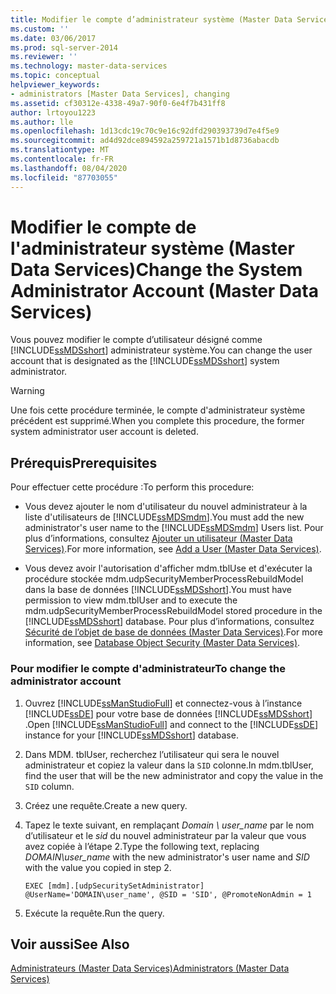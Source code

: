 ```yaml
---
title: Modifier le compte d’administrateur système (Master Data Services) | Microsoft Docs
ms.custom: ''
ms.date: 03/06/2017
ms.prod: sql-server-2014
ms.reviewer: ''
ms.technology: master-data-services
ms.topic: conceptual
helpviewer_keywords:
- administrators [Master Data Services], changing
ms.assetid: cf30312e-4338-49a7-90f0-6e4f7b431ff8
author: lrtoyou1223
ms.author: lle
ms.openlocfilehash: 1d13cdc19c70c9e16c92dfd290393739d7e4f5e9
ms.sourcegitcommit: ad4d92dce894592a259721a1571b1d8736abacdb
ms.translationtype: MT
ms.contentlocale: fr-FR
ms.lasthandoff: 08/04/2020
ms.locfileid: "87703055"
---
```

# <a name="change-the-system-administrator-account-master-data-services"></a><span data-ttu-id="663ec-102">Modifier le compte de l'administrateur système (Master Data Services)</span><span class="sxs-lookup"><span data-stu-id="663ec-102">Change the System Administrator Account (Master Data Services)</span></span>
  <span data-ttu-id="663ec-103">Vous pouvez modifier le compte d’utilisateur désigné comme [!INCLUDE[ssMDSshort](../includes/ssmdsshort-md.md)] administrateur système.</span><span class="sxs-lookup"><span data-stu-id="663ec-103">You can change the user account that is designated as the [!INCLUDE[ssMDSshort](../includes/ssmdsshort-md.md)] system administrator.</span></span>  
  
> [!WARNING]  
>  <span data-ttu-id="663ec-104">Une fois cette procédure terminée, le compte d'administrateur système précédent est supprimé.</span><span class="sxs-lookup"><span data-stu-id="663ec-104">When you complete this procedure, the former system administrator user account is deleted.</span></span>  
  
## <a name="prerequisites"></a><span data-ttu-id="663ec-105">Prérequis</span><span class="sxs-lookup"><span data-stu-id="663ec-105">Prerequisites</span></span>  
 <span data-ttu-id="663ec-106">Pour effectuer cette procédure :</span><span class="sxs-lookup"><span data-stu-id="663ec-106">To perform this procedure:</span></span>  
  
-   <span data-ttu-id="663ec-107">Vous devez ajouter le nom d'utilisateur du nouvel administrateur à la liste d'utilisateurs de [!INCLUDE[ssMDSmdm](../includes/ssmdsmdm-md.md)].</span><span class="sxs-lookup"><span data-stu-id="663ec-107">You must add the new administrator's user name to the [!INCLUDE[ssMDSmdm](../includes/ssmdsmdm-md.md)] Users list.</span></span> <span data-ttu-id="663ec-108">Pour plus d’informations, consultez [Ajouter un utilisateur &#40;Master Data Services&#41;](add-a-user-master-data-services.md).</span><span class="sxs-lookup"><span data-stu-id="663ec-108">For more information, see [Add a User &#40;Master Data Services&#41;](add-a-user-master-data-services.md).</span></span>  
  
-   <span data-ttu-id="663ec-109">Vous devez avoir l'autorisation d'afficher mdm.tblUse et d'exécuter la procédure stockée mdm.udpSecurityMemberProcessRebuildModel dans la base de données [!INCLUDE[ssMDSshort](../includes/ssmdsshort-md.md)].</span><span class="sxs-lookup"><span data-stu-id="663ec-109">You must have permission to view mdm.tblUser and to execute the mdm.udpSecurityMemberProcessRebuildModel stored procedure in the [!INCLUDE[ssMDSshort](../includes/ssmdsshort-md.md)] database.</span></span> <span data-ttu-id="663ec-110">Pour plus d’informations, consultez [Sécurité de l’objet de base de données &#40;Master Data Services&#41;](../../2014/master-data-services/database-object-security-master-data-services.md).</span><span class="sxs-lookup"><span data-stu-id="663ec-110">For more information, see [Database Object Security &#40;Master Data Services&#41;](../../2014/master-data-services/database-object-security-master-data-services.md).</span></span>  
  
### <a name="to-change-the-administrator-account"></a><span data-ttu-id="663ec-111">Pour modifier le compte d'administrateur</span><span class="sxs-lookup"><span data-stu-id="663ec-111">To change the administrator account</span></span>  
  
1.  <span data-ttu-id="663ec-112">Ouvrez [!INCLUDE[ssManStudioFull](../includes/ssmanstudiofull-md.md)] et connectez-vous à l’instance [!INCLUDE[ssDE](../includes/ssde-md.md)] pour votre base de données [!INCLUDE[ssMDSshort](../includes/ssmdsshort-md.md)] .</span><span class="sxs-lookup"><span data-stu-id="663ec-112">Open [!INCLUDE[ssManStudioFull](../includes/ssmanstudiofull-md.md)] and connect to the [!INCLUDE[ssDE](../includes/ssde-md.md)] instance for your [!INCLUDE[ssMDSshort](../includes/ssmdsshort-md.md)] database.</span></span>  
  
2.  <span data-ttu-id="663ec-113">Dans MDM. tblUser, recherchez l’utilisateur qui sera le nouvel administrateur et copiez la valeur dans la `SID` colonne.</span><span class="sxs-lookup"><span data-stu-id="663ec-113">In mdm.tblUser, find the user that will be the new administrator and copy the value in the `SID` column.</span></span>  
  
3.  <span data-ttu-id="663ec-114">Créez une requête.</span><span class="sxs-lookup"><span data-stu-id="663ec-114">Create a new query.</span></span>  
  
4.  <span data-ttu-id="663ec-115">Tapez le texte suivant, en remplaçant *Domain \ user_name* par le nom d’utilisateur et le *sid* du nouvel administrateur par la valeur que vous avez copiée à l’étape 2.</span><span class="sxs-lookup"><span data-stu-id="663ec-115">Type the following text, replacing *DOMAIN\user_name* with the new administrator's user name and *SID* with the value you copied in step 2.</span></span>  
  
    ```  
    EXEC [mdm].[udpSecuritySetAdministrator] @UserName='DOMAIN\user_name', @SID = 'SID', @PromoteNonAdmin = 1  
    ```  
  
5.  <span data-ttu-id="663ec-116">Exécute la requête.</span><span class="sxs-lookup"><span data-stu-id="663ec-116">Run the query.</span></span>  
  
## <a name="see-also"></a><span data-ttu-id="663ec-117">Voir aussi</span><span class="sxs-lookup"><span data-stu-id="663ec-117">See Also</span></span>  
 [<span data-ttu-id="663ec-118">Administrateurs &#40;Master Data Services&#41;</span><span class="sxs-lookup"><span data-stu-id="663ec-118">Administrators &#40;Master Data Services&#41;</span></span>](../../2014/master-data-services/administrators-master-data-services.md)  
  
  
